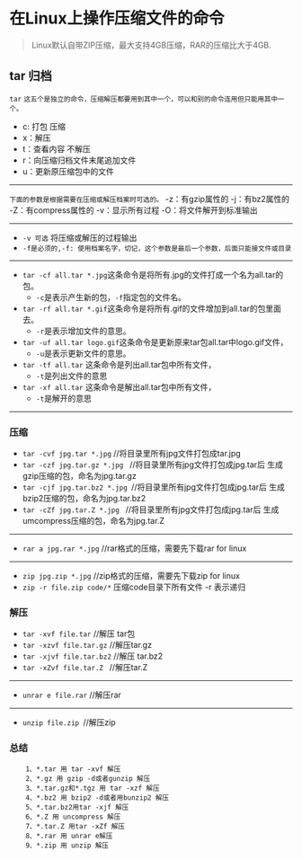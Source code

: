 # 在Linux上操作压缩文件的命令
> Linux默认自带ZIP压缩，最大支持4GB压缩，RAR的压缩比大于4GB.
## tar 归档

`tar`
`这五个是独立的命令，压缩解压都要用到其中一个，可以和别的命令连用但只能用其中一个。`
- c: 打包 压缩
- x：解压
- t：查看内容 不解压
- r：向压缩归档文件末尾追加文件
- u：更新原压缩包中的文件
***
`下面的参数是根据需要在压缩或解压档案时可选的。`
-z：有gzip属性的
-j：有bz2属性的
-Z：有compress属性的
-v：显示所有过程
-O：将文件解开到标准输出
***
- `-v 可选` 将压缩或解压的过程输出
- `-f是必须的,-f: 使用档案名字，切记，这个参数是最后一个参数，后面只能接文件或目录`
***
- `tar -cf all.tar *.jpg`这条命令是将所有.jpg的文件打成一个名为all.tar的包。
    - `-c`是表示产生新的包，`-f`指定包的文件名。
- `tar -rf all.tar *.gif`这条命令是将所有.gif的文件增加到all.tar的包里面去。
    - `-r`是表示增加文件的意思。
- `tar -uf all.tar logo.gif`这条命令是更新原来tar包all.tar中logo.gif文件，
    - `-u`是表示更新文件的意思。
- `tar -tf all.tar` 这条命令是列出all.tar包中所有文件，
    - `-t`是列出文件的意思
- `tar -xf all.tar` 这条命令是解出all.tar包中所有文件，
    - `-t`是解开的意思

********************

### 压缩

- `tar -cvf jpg.tar *.jpg` //将目录里所有jpg文件打包成tar.jpg 
- `tar -czf jpg.tar.gz *.jpg `  //将目录里所有jpg文件打包成jpg.tar后 生成gzip压缩的包，命名为jpg.tar.gz
- `tar -cjf jpg.tar.bz2 *.jpg `//将目录里所有jpg文件打包成jpg.tar后 生成bzip2压缩的包，命名为jpg.tar.bz2
- `tar -cZf jpg.tar.Z *.jpg ` //将目录里所有jpg文件打包成jpg.tar后 生成umcompress压缩的包，命名为jpg.tar.Z
******
- `rar a jpg.rar *.jpg` //rar格式的压缩，需要先下载rar for linux
******
- `zip jpg.zip *.jpg` //zip格式的压缩，需要先下载zip for linux
- `zip -r file.zip code/*` 压缩code目录下所有文件 -r 表示递归

### 解压

- `tar -xvf file.tar` //解压 tar包
- `tar -xzvf file.tar.gz` //解压tar.gz
- `tar -xjvf file.tar.bz2`   //解压 tar.bz2
- `tar -xZvf file.tar.Z `  //解压tar.Z
***
- `unrar e file.rar` //解压rar
***
- `unzip file.zip `//解压zip


### 总结
```
    1、*.tar 用 tar -xvf 解压
    2、*.gz 用 gzip -d或者gunzip 解压
    3、*.tar.gz和*.tgz 用 tar -xzf 解压
    4、*.bz2 用 bzip2 -d或者用bunzip2 解压
    5、*.tar.bz2用tar -xjf 解压
    6、*.Z 用 uncompress 解压
    7、*.tar.Z 用tar -xZf 解压
    8、*.rar 用 unrar e解压
    9、*.zip 用 unzip 解压
```
